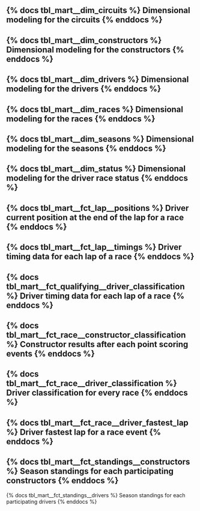 {% docs tbl_mart__dim_circuits %}
Dimensional modeling for the circuits
{% enddocs %}
---
{% docs tbl_mart__dim_constructors %}
Dimensional modeling for the constructors
{% enddocs %}
---
{% docs tbl_mart__dim_drivers %}
Dimensional modeling for the drivers
{% enddocs %}
---
{% docs tbl_mart__dim_races %}
Dimensional modeling for the races
{% enddocs %}
---
{% docs tbl_mart__dim_seasons %}
Dimensional modeling for the seasons
{% enddocs %}
---
{% docs tbl_mart__dim_status %}
Dimensional modeling for the driver race status
{% enddocs %}
---
{% docs tbl_mart__fct_lap__positions %}
Driver current position at the end of the lap for a race
{% enddocs %}
---
{% docs tbl_mart__fct_lap__timings %}
Driver timing data for each lap of a race
{% enddocs %}
---
{% docs tbl_mart__fct_qualifying__driver_classification %}
Driver timing data for each lap of a race
{% enddocs %}
---
{% docs tbl_mart__fct_race__constructor_classification %}
Constructor results after each point scoring events
{% enddocs %}
---
{% docs tbl_mart__fct_race__driver_classification %}
Driver classification for every race
{% enddocs %}
---
{% docs tbl_mart__fct_race__driver_fastest_lap %}
Driver fastest lap for a race event
{% enddocs %}
---
{% docs tbl_mart__fct_standings__constructors %}
Season standings for each participating constructors
{% enddocs %}
---
{% docs tbl_mart__fct_standings__drivers %}
Season standings for each participating drivers
{% enddocs %}
